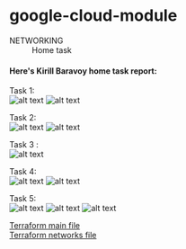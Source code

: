 # google-cloud-module


<dl>
  <dt>NETWORKING</dt>
  <dd>Home task</dd>
</dl>



#### Here's Kirill Baravoy home task report:
Task 1: <br>
![alt text](https://github.com/MNT-Lab/google-cloud-module/blob/kbaravoy/Day%203/img/t1-http-balancer.png "HTTP balancer")
![alt text](https://github.com/MNT-Lab/google-cloud-module/blob/kbaravoy/Day%203/img/t1-load-balancer.png "Load-balancer!")

Task 2: <br>
![alt text](https://github.com/MNT-Lab/google-cloud-module/blob/kbaravoy/Day%203/img/t2-fw-rule.png "FW")
![alt text](https://github.com/MNT-Lab/google-cloud-module/blob/kbaravoy/Day%203/img/t2-list-instance.png "List instance")

Task 3 : <br>
![alt text](https://github.com/MNT-Lab/google-cloud-module/blob/kbaravoy/Day%203/img/t3-done.png "Task 3 done")

Task 4: <br>
![alt text](https://github.com/MNT-Lab/google-cloud-module/blob/kbaravoy/Day%203/img/t4-ping.png "Successful ping")
![alt text](https://github.com/MNT-Lab/google-cloud-module/blob/kbaravoy/Day%203/img/t4-ssh.png "Successful SSH")

Task 5: <br>
![alt text](https://github.com/MNT-Lab/google-cloud-module/blob/kbaravoy/Day%203/img/t5-fw.png "FW rules")
![alt text](https://github.com/MNT-Lab/google-cloud-module/blob/kbaravoy/Day%203/img/t5-vpc.png "VPC")
![alt text](https://github.com/MNT-Lab/google-cloud-module/blob/kbaravoy/Day%203/img/t5-nginx.png "Hello!")


[Terraform main file](https://github.com/MNT-Lab/google-cloud-module/blob/kbaravoy/Day%203/main.tf "Main.tf") <br>
[Terraform networks file](https://github.com/MNT-Lab/google-cloud-module/blob/kbaravoy/Day%203/networks.tf "networks.tf") <br>
